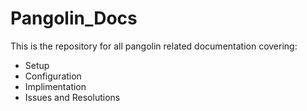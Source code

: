 # Pangolin_Docs
This is the repository for all pangolin related documentation covering:

* Setup
* Configuration
* Implimentation
* Issues and Resolutions
